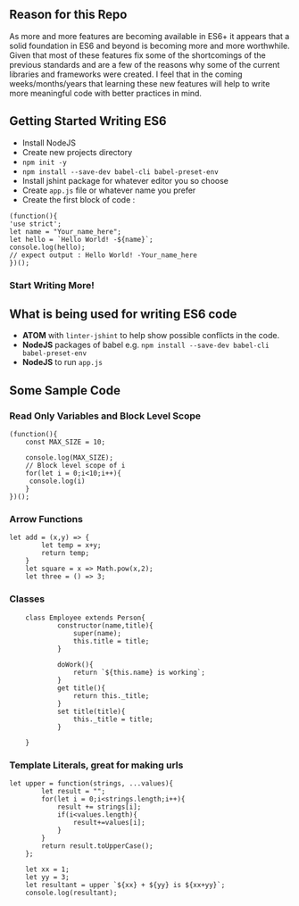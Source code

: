 ## Reason for this Repo
As more and more features are becoming available in ES6+ it appears that a solid foundation in ES6 and beyond is becoming more and more worthwhile. Given that most of these features fix some of the shortcomings of the previous standards and are a few of the reasons why some of the current libraries and frameworks were created. I feel that in the coming weeks/months/years that learning these new features will help to write more meaningful code with better practices in mind.

## Getting Started Writing ES6

* Install NodeJS
* Create new projects directory
* `npm init -y`
* `npm install --save-dev babel-cli babel-preset-env`
* Install jshint package for whatever editor you so choose
* Create `app.js` file or whatever name you prefer
* Create the first block of code :

```
(function(){
'use strict';
let name = "Your_name_here";
let hello = `Hello World! -${name}`;
console.log(hello);
// expect output : Hello World! -Your_name_here
})();
```
### Start Writing More!

## What is being used for writing ES6 code
* <b>ATOM</b> with `linter-jshint` to help show possible conflicts in the code.
* <b>NodeJS</b> packages of babel e.g. `npm install --save-dev babel-cli babel-preset-env`
* <b>NodeJS</b> to run `app.js`

## Some Sample Code

### Read Only Variables and Block Level Scope
```
(function(){
	const MAX_SIZE = 10;

	console.log(MAX_SIZE);
	// Block level scope of i
	for(let i = 0;i<10;i++){
	 console.log(i)
	}
})();
```

### Arrow Functions

```
let add = (x,y) => {
		let temp = x+y;
		return temp;
	}
	let square = x => Math.pow(x,2);
	let three = () => 3;

```

### Classes

```
	class Employee extends Person{
			constructor(name,title){
				super(name);
				this.title = title;
			}

			doWork(){
				return `${this.name} is working`;
			}
			get title(){
				return this._title;
			}
			set title(title){
				this._title = title;
			}

	}
```

### Template Literals, great for making urls

```
let upper = function(strings, ...values){
		let result = "";
		for(let i = 0;i<strings.length;i++){
			result += strings[i];
			if(i<values.length){
				result+=values[i];
			}
		}
		return result.toUpperCase();
	};

	let xx = 1;
	let yy = 3;
	let resultant = upper `${xx} + ${yy} is ${xx+yy}`;
	console.log(resultant);

```
